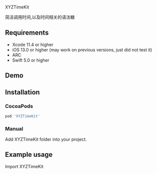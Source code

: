 XYZTimeKit

简洁调用时间,以及时间相关的语法糖



## Requirements
* Xcode 11.4 or higher
* iOS 13.0 or higher (may work on previous versions, just did not test it)
* ARC
* Swift 5.0 or higher

## Demo



## Installation

### CocoaPods

``` ruby
pod 'XYZTimeKit'
```

### Manual

Add XYZTimeKit folder into your project.

## Example usage
Import XYZTimeKit

